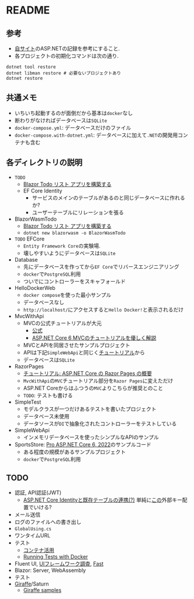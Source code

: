 # README

## 参考
- [自サイト](https://phasetr.com/archive/fc/pg/fsharp/#f)のASP.NETの記録を参考にすること.
- 各プロジェクトの初期化コマンドは次の通り.

```shell
dotnet tool restore
dotnet libman restore # 必要ないプロジェクトあり
dotnet restore
```

## 共通メモ
- いちいち起動するのが面倒だから基本は`docker`なし
- 断わりがなければデータベースは`SQLite`
- `docker-compose.yml`: データベースだけのファイル
- `docker-compose.with-dotnet.yml`: データベースに加えて`.NET`の開発用コンテナも含む

## 各ディレクトリの説明
- `TODO`
    - [Blazor Todo リスト アプリを構築する](https://learn.microsoft.com/ja-jp/aspnet/core/blazor/tutorials/build-a-blazor-app?view=aspnetcore-6.0&pivots=webassembly)
    - EF Core Identity
        - サービスのメインのテーブルがあるのと同じデータベースに作れるか?
        - ユーザーテーブルにリレーションを張る
- BlazorWasmTodo
    - [Blazor Todo リスト アプリを構築する](https://learn.microsoft.com/ja-jp/aspnet/core/blazor/tutorials/build-a-blazor-app?view=aspnetcore-6.0&pivots=webassembly)
    - `dotnet new blazorwasm -o BlazorWasmTodo`
- `TODO` EFCore
    - `Entity Framework Core`の実験場.
    - 壊しやすいようにデータベースは`SQLite`
- Database
    - 先にデータベースを作ってから`EF Core`でリバースエンジニアリング
    - `docker`で`PostgreSQL`利用
    - ついでにコントローラーをスキャフォールド
- HelloDockerWeb
    - `docker compose`を使った最小サンプル
    - データベースなし
    - `http://localhost/`にアクセスすると`Hello Docker!`と表示されるだけ
- MvcWithApi
    - MVCの公式チュートリアルが大元
        - [公式](https://learn.microsoft.com/ja-jp/aspnet/core/tutorials/first-mvc-app/start-mvc?view=aspnetcore-6.0&tabs=visual-studio)
        - [ASP.NET Core 6 MVCのチュートリアルを優しく解説](https://masa7blog.com/asp-net-core-6-mvc-tutorial/)
    - MVCとAPIを同居させたサンプルプロジェクト
    - APIは下記`SimpleWebApi`と同じく[チュートリアル](https://learn.microsoft.com/ja-jp/aspnet/core/tutorials/first-web-api?view=aspnetcore-7.0&tabs=visual-studio)から
    - データベースは`SQLite`
- RazorPages
    - [チュートリアル: ASP.NET Core の Razor Pages の概要](https://learn.microsoft.com/ja-jp/aspnet/core/tutorials/razor-pages/razor-pages-start?view=aspnetcore-6.0&tabs=visual-studio-code)
    - `MvcWithApi`の`MVC`チュートリアル部分を`Razor Pages`に変えただけ
    - ASP.NET Coreからはふつうの`MVC`よりこちらが推奨とのこと
    - `TODO`: テストも書ける
- SimpleTest
    - モデルクラスが一つだけあるテストを書いたプロジェクト
    - データベース未使用
    - データソースが`DI`で抽象化されたコントローラーをテストしている
- SimpleWebApi
    - インメモリデータベースを使ったシンプルなAPIのサンプル
- SportsStore: [Pro ASP.NET Core 6, 2022](https://github.com/Apress/pro-asp.net-core-6/tree/main/11%20-%20SportsStore%20-%205)のサンプルコード
    - ある程度の規模があるサンプルプロジェクト
    - `docker`で`PostgreSQL`利用

## TODO
- 認証, API認証(JWT)
    - [ASP.NET Core Identityと既存テーブルの連携(?)](https://learn.microsoft.com/ja-jp/aspnet/core/security/authentication/customize-identity-model?view=aspnetcore-7.0)
    単純に[この](https://gavilan.blog/2018/04/15/relationship-between-tables-and-aspnetusers/)外部キー配置でいける?
- メール送信
- ログのファイルへの書き出し
- `GlobalUsing.cs`
- ワンタイムURL
- テスト
    - [コンテナ活用](https://github.com/testcontainers/testcontainers-dotnet)
    - [Running Tests with Docker](https://github.com/dotnet/dotnet-docker/blob/main/samples/run-tests-in-sdk-container.md)
- Fluent UI, [UIフレームワーク調査](https://blazor-master.com/blazor-ui-framework/), [Fast](https://www.fast.design/)
- Blazor: Server, WebAssembly
- テスト
- [Giraffe](https://github.com/giraffe-fsharp/Giraffe)/Saturn
    - [Giraffe samples](https://github.com/giraffe-fsharp/samples)
